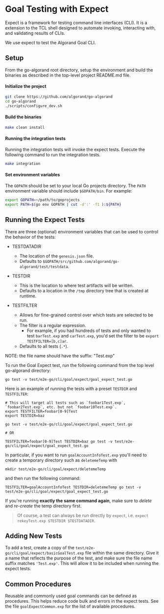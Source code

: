 # Goal Testing with Expect

Expect is a framework for testing command line interfaces (CLI).  It is a extension to the TCL shell designed to automate invoking, interacting with, and validating results of CLIs.

We use expect to test the Algorand Goal CLI.

## Setup

From the go-algorand root directory, setup the environment and build the binaries as described in the top-level project README.md file.

#### Initialize the project
```bash
git clone https://github.com/algorand/go-algorand
cd go-algorand
./scripts/configure_dev.sh
```
#### Build the binaries
```bash
make clean install
```

#### Running the integration tests

Running the integration tests will invoke the expect tests.  Execute the following command to run the integration tests.

```bash
make integration
```

#### Set environment variables

The `GOPATH` should be set to your local Go projects directory.
The `PATH` environment variable should include `$GOPATH/bin`. For example:

```bash
export GOPATH=~/path/to/goprojects
export PATH=$(go env GOPATH | cut -d':' -f1 ):${PATH}
```

## Running the Expect Tests

There are three (optional) environment variables that can be used to control the behavior of the tests:

- TESTDATADIR
    - The location of the `genesis.json` file.
    - Defaults to `$GOPATH/src/github.com/algorand/go-algorand/test/testdata`.

- TESTDIR
    - This is the location to where test artifacts will be written.
    - Defaults to a location in the `/tmp` directory tree that is created at runtime.

- TESTFILTER
    - Allows for fine-grained control over which tests are selected to be run.
    - The filter is a regular expression.
        - For example, if you had hundreds of tests and only wanted to test `barTest.exp` and `carTest.exp`, you'd
          set the filter to be `export TESTFILTER=[b,c]ar`.
    - Defaults to all tests (`.*`).

NOTE: the file name should have the suffix: "Test.exp"

To run the Goal Expect test, run the following command from the top level go-algorand directory:

```
go test -v test/e2e-go/cli/goal/expect/goal_expect_test.go
```

Here is an example of running the tests with a preset `TESTDIR` and `TESTFILTER`:

```
# This will target all tests such as `foobar1Test.exp`, `foobar2Test.exp`, etc. but not `foobar10Test.exp`.
export TESTFILTER=foobar[0-9]Test
export TESTDIR=baz

go test -v test/e2e-go/cli/goal/expect/goal_expect_test.go

# OR

TESTFILTER=foobar[0-9]Test TESTDIR=baz go test -v test/e2e-go/cli/goal/expect/goal_expect_test.go
```
In particular, if you want to run `goalAccountInfoTest.exp` you'll need to create a temporary directory such as `deletemeTemp` with
```
mkdir test/e2e-go/cli/goal/expect/deletemeTemp
```
and then run the following command:
```
TESTFILTER=goalAccountInfoTest TESTDIR=deletemeTemp go test -v test/e2e-go/cli/goal/expect/goal_expect_test.go
```
If you're running **exactly the same command again**, make sure to _delete_ and _re-create_ the temp directory first.

> Of course, a test can always be run directly by `expect`, i.e. `expect rekeyTest.exp $TESTDIR $TESTDATADIR`.

## Adding New Tests

To add a test, create a copy of the `test/e2e-go/cli/goal/expect/basicGoalTest.exp` file within the same directory.
Give it a name that reflects the purpose of the test, and make sure the file name suffix matches `'Test.exp'`.  This will allow it to be included when running the expect tests.

## Common Procedures

Reusable and commonly used goal commands can be defined as procedures. This helps reduce code bulk and errors in the expect tests.  See the file `goalExpectCommon.exp` for the list of available procedures.

